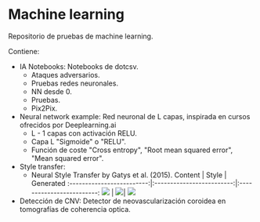 # Machine learning
Repositorio de pruebas de machine learning.

Contiene:  
- IA Notebooks: Notebooks de dotcsv.
	- Ataques adversarios.
	- Pruebas redes neuronales.
	- NN desde 0.
	- Pruebas.
	- Pix2Pix.
- Neural network example: Red neuronal de L capas, inspirada en cursos ofrecidos por Deeplearning.ai
	- L - 1 capas con activación RELU.
	- Capa L "Sigmoide" o "RELU".
	- Función de coste "Cross entropy", "Root mean squared error", "Mean squared error".
- Style transfer:
	- Neural Style Transfer by Gatys et al. (2015).
	  Content             | Style             | Generated
	  :-------------------------:|:-------------------------:|:-------------------------:
	  ![](./Style&#32;transfer/Neural&#32;style&#32;transfer/images/coffee-shop.jpg)  |  ![](./Style&#32;transfer/Neural&#32;style&#32;transfer/images/noche-estrellada.jpg)|  ![](./Style&#32;transfer/Neural&#32;style&#32;transfer/images/output/coffe-noche.jpg)
- Detección de CNV: Detector de neovascularización coroidea en tomografías de coherencia optica.